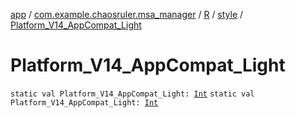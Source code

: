 [app](../../../index.md) / [com.example.chaosruler.msa_manager](../../index.md) / [R](../index.md) / [style](index.md) / [Platform_V14_AppCompat_Light](.)

# Platform_V14_AppCompat_Light

`static val Platform_V14_AppCompat_Light: `[`Int`](https://kotlinlang.org/api/latest/jvm/stdlib/kotlin/-int/index.html)
`static val Platform_V14_AppCompat_Light: `[`Int`](https://kotlinlang.org/api/latest/jvm/stdlib/kotlin/-int/index.html)